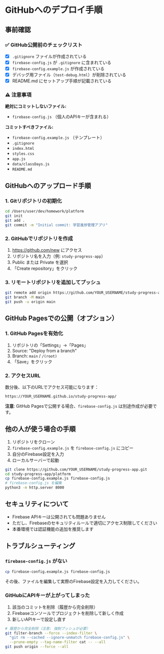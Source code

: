 # GitHubへのデプロイ手順

## 事前確認

### ✅ GitHub公開前のチェックリスト

- [x] `.gitignore` ファイルが作成されている
- [x] `firebase-config.js` が `.gitignore` に含まれている
- [x] `firebase-config.example.js` が作成されている
- [x] デバッグ用ファイル（`test-debug.html`）が削除されている
- [x] README.md にセットアップ手順が記載されている

### ⚠️ 注意事項

**絶対にコミットしないファイル:**
- `firebase-config.js` （個人のAPIキーが含まれる）

**コミットすべきファイル:**
- `firebase-config.example.js` （テンプレート）
- `.gitignore`
- `index.html`
- `styles.css`
- `app.js`
- `data/classDays.js`
- `README.md`

## GitHubへのアップロード手順

### 1. Gitリポジトリの初期化

```bash
cd /Users/user/dev/homework/platform
git init
git add .
git commit -m "Initial commit: 学習進捗管理アプリ"
```

### 2. GitHubでリポジトリを作成

1. https://github.com/new にアクセス
2. リポジトリ名を入力（例: `study-progress-app`）
3. Public または Private を選択
4. 「Create repository」をクリック

### 3. リモートリポジトリを追加してプッシュ

```bash
git remote add origin https://github.com/YOUR_USERNAME/study-progress-app.git
git branch -M main
git push -u origin main
```

## GitHub Pagesでの公開（オプション）

### 1. GitHub Pagesを有効化

1. リポジトリの「Settings」→「Pages」
2. Source: "Deploy from a branch"
3. Branch: `main` / `/(root)`
4. 「Save」をクリック

### 2. アクセスURL

数分後、以下のURLでアクセス可能になります：
```
https://YOUR_USERNAME.github.io/study-progress-app/
```

**注意**: GitHub Pagesで公開する場合、`firebase-config.js` は別途作成が必要です。

## 他の人が使う場合の手順

1. リポジトリをクローン
2. `firebase-config.example.js` を `firebase-config.js` にコピー
3. 自分のFirebase設定を入力
4. ローカルサーバーで起動

```bash
git clone https://github.com/YOUR_USERNAME/study-progress-app.git
cd study-progress-app/platform
cp firebase-config.example.js firebase-config.js
# firebase-config.js を編集
python3 -m http.server 8000
```

## セキュリティについて

- Firebase APIキーは公開されても問題ありません
- ただし、Firebaseのセキュリティルールで適切にアクセス制限してください
- 本番環境では認証機能の追加を推奨します

## トラブルシューティング

### `firebase-config.js` がない

```bash
cp firebase-config.example.js firebase-config.js
```

その後、ファイルを編集して実際のFirebase設定を入力してください。

### GitHubにAPIキーが上がってしまった

1. 該当のコミットを削除（履歴から完全削除）
2. Firebaseコンソールでプロジェクトを削除して新しく作成
3. 新しいAPIキーで設定し直す

```bash
# 履歴から完全削除（注意: 強制プッシュが必要）
git filter-branch --force --index-filter \
  "git rm --cached --ignore-unmatch firebase-config.js" \
  --prune-empty --tag-name-filter cat -- --all
git push origin --force --all
```

